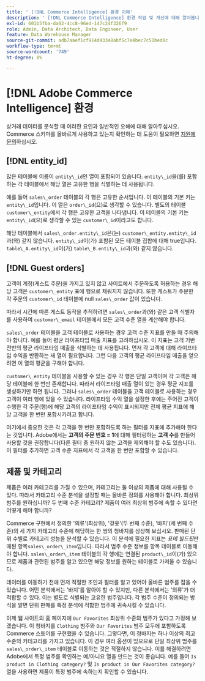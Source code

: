 ```yaml
---
title: ' [!DNL Commerce Intelligence] 환경 이해'
description: ' [!DNL Commerce Intelligence] 환경 작업 및 개선에 대해 알아봅니다.'
exl-id: 601b5fba-da02-4cc8-96ed-147c24f326f9
role: Admin, Data Architect, Data Engineer, User
feature: Data Warehouse Manager
source-git-commit: adb7aaef1cf914d43348abf5c7e4bec7c51bed0c
workflow-type: tm+mt
source-wordcount: '749'
ht-degree: 0%

---
```


# [!DNL Adobe Commerce Intelligence] 환경

상거래 데이터를 분석할 때 이러한 요인과 일반적인 오해에 대해 알아두십시오. Commerce 스키마를 올바르게 사용하고 있는지 확인하는 데 도움이 필요하면 [지원에 문의](https://experienceleague.adobe.com/docs/commerce-knowledge-base/kb/troubleshooting/miscellaneous/mbi-service-policies.html)하십시오.

## [!DNL entity\_id]

많은 테이블에 이름이 `entity\_id`인 열이 포함되어 있습니다. `entity\_id`을(를) 포함하는 각 테이블에서 해당 열은 고유한 행을 식별하는 데 사용됩니다.

예를 들어 `sales\_order` 테이블의 각 행은 고유한 순서입니다. 이 테이블의 기본 키는 `entity\_id`입니다. 이 열은 `order\_id`(으)로 생각할 수 있습니다. 별도의 테이블 `customer\_entity`에서 각 행은 고유한 고객을 나타냅니다. 이 테이블의 기본 키는 `entity\_id`(으)로 생각할 수 있는 `customer\_id`이라고도 합니다.

해당 테이블에서 `sales\_order.entity\_id`은(는) `customer\_entity.entity\_id`과(와) 같지 않습니다. `entity\_id`이(가) 포함된 모든 테이블 집합에 대해 true입니다. `table\_A.entity\_id`이(가) `table\_B.entity\_id`과(와) 같지 않습니다.

## [!DNL Guest orders]

고객이 계정(게스트 주문)을 가지고 있지 않고 사이트에서 주문하도록 허용하는 경우 해당 고객은 `customer\_entity` 표에 행으로 채워지지 않습니다. 또한 게스트가 주문한 각 주문의 `customer\_id` 테이블에 null `sales\_order` 값이 있습니다.

따라서 시간에 따른 게스트 동작을 추적하려면 `sales\_order`과(와) 같은 고객 식별자를 사용하여 `customer\_email` 테이블에서 모든 고객 수준 열을 계산해야 합니다.

`sales\_order` 테이블을 고객 테이블로 사용하는 경우 고객 수준 지표를 만들 때 주의해야 합니다. 예를 들어 평균 라이프타임 매출 지표를 고려하십시오. 이 지표는 고객 기반 전반의 평균 라이프타임 매출을 식별하는 데 사용됩니다. 먼저 각 고객에 대해 라이프타임 수익을 반환하는 새 열이 필요합니다. 그런 다음 고객의 평균 라이프타임 매출을 얻으려면 이 열의 평균을 구해야 합니다.

`customer\_entity` 테이블을 사용할 수 있는 경우 각 행은 단일 고객이며 각 고객은 해당 테이블에 한 번만 존재합니다. 따라서 라이프타임 매출 열이 있는 경우 평균 지표를 생성하기만 하면 됩니다. 그러나 `sales\_order` 테이블을 고객 테이블로 사용하는 경우 고객이 여러 행에 있을 수 있습니다. 라이프타임 수익 열을 설정한 후에는 주어진 고객이 수행한 각 주문(행)에 해당 고객의 라이프타임 수익이 표시되지만 전체 평균 지표에 해당 고객을 한 번만 포함시키려고 합니다.

여기에서 중요한 것은 각 고객을 한 번만 포함하도록 하는 필터를 지표에 추가해야 한다는 것입니다. Adobe에서는 **고객의 주문 번호 = 1**&#x200B;에 대해 필터링하는 **고객 수**&#x200B;를 만들어 사용할 것을 권장합니다(다른 필터 중 원하지 않는 고객을 제외해야 할 수도 있습니다). 이 필터를 추가하면 고객 수준 지표에서 각 고객을 한 번만 포함할 수 있습니다.

## 제품 및 카테고리

제품은 여러 카테고리를 가질 수 있으며, 카테고리는 둘 이상의 제품에 대해 사용될 수 있다. 따라서 카테고리 수준 분석을 설정할 때는 올바른 정의를 사용해야 합니다. 최상위 범주를 원하십니까? 두 번째 수준 카테고리? 제품이 여러 최상위 범주에 속할 수 있다면 어떻게 해야 합니까?

Commerce 구현에서 정의한 &#39;의류&#39;(최상위), &#39;겉옷&#39;(두 번째 수준), &#39;바지&#39;(세 번째 수준)의 세 가지 카테고리 수준에 해당하는 한 쌍의 청바지를 상상해 보십시오. 판매된 단위 수별로 카테고리 성능을 분석할 수 있습니다. 이 분석에 필요한 지표는 _표에 빌드된_&#x200B;판매된 항목`sales\_order\_item`입니다. 따라서 범주 수준 정보를 항목 테이블로 이동해야 합니다. `sales\_order\_item` 테이블의 각 행에는 연결된 `product\_id`이(가) 있으므로 제품과 관련된 범주를 알고 있으면 해당 정보를 원하는 테이블로 가져올 수 있습니다.

데이터를 이동하기 전에 먼저 적절한 조인과 필터를 알고 있어야 올바른 범주를 잡을 수 있습니다. 어떤 분석에서는 &#39;바지&#39;를 알아야 할 수 있지만, 다른 분석에서는 &#39;의류&#39;가 더 적합할 수 있다. 이는 별도로 식별되는 고유한 범주입니다. 각 범주 수준이 정의되는 방식을 알면 단위 판매를 특정 분석에 적합한 범주에 귀속시킬 수 있습니다.

이제 웹 사이트의 홈 페이지에 `Our Favorites` 최상위 수준의 범주가 있다고 가정해 보겠습니다. 이 청바지를 `Clothing` 범주와 `Our Favorites` 범주 모두에 포함하도록 Commerce 스토어를 구현했을 수 있습니다. 그렇다면, 이 청바지는 하나 이상의 최고 수준의 카테고리를 가지고 있습니다. 이 경우 여러 옵션이 있으므로 단일 최상위 범주를 `sales\_order\_item` 테이블로 이동하는 것은 적절하지 않습니다. 이를 해결하려면 Adobe에서 특정 범주를 확인하는 예/아니요 열을 만드는 것이 좋습니다. 예를 들어 `Is product in Clothing category?` 및 `Is product in Our Favorites category?` 열을 사용하면 제품이 특정 범주에 속하는지 확인할 수 있습니다.
